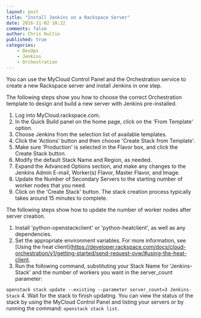 ```yaml
---
layout: post
title: "Install Jenkins on a Rackspace Server"
date: 2016-11-02 10:22
comments: false
author: Chris Hultin
published: true
categories:
    - DevOps
    - Jenkins
    - Orchestration
---
```


You can use the MyCloud Control Panel and the Orchestration service to create a new Rackspace server and install Jenkins in one step.

<!-- more -->

The following steps show you how to choose the correct Orchestration template to design and build a new server with Jenkins pre-installed.

1. Log into MyCloud.rackspace.com.
2. In the Quick Build panel on the home page, click on the 'From Template' option.
3. Choose Jenkins from the selection list of available templates.
4. Click the 'Actions' button and then choose 'Create Stack from Template'.
5. Make sure 'Production' is selected in the Flavor box, and click the Create Stack button.
6. Modify the default Stack Name and Region, as needed.
7. Expand the Advanced Options section, and make any changes to the Jenkins Admin E-mail, Worker(s) Flavor, Master Flavor, and Image.
8. Update the Number of Secondary Servers to the starting number of worker nodes that you need.
9. Click on the 'Create Stack' button. The stack creation process typically takes around 15 minutes to complete.

The following steps show how to update the number of worker nodes after server creation.

1. Install 'python-openstackclient' or 'python-heatclient', as well as any dependencies.
2. Set the appropriate environment variables. For more information, see [Using the heat client](https://developer.rackspace.com/docs/cloud-orchestration/v1/getting-started/send-request-ovw/#using-the-heat-client.
3. Run the following command, substituting your Stack Name for 'Jenkins-Stack' and the number of workers you want in the server_count parameter:

`openstack stack update --existing --parameter server_count=3 Jenkins-Stack`
4. Wait for the stack to finish updating. You can view the status of the stack by using the MyCloud Control Panel and listing your servers or by running the command: `openstack stack list`.
